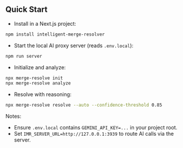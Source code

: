 ## Quick Start

- Install in a Next.js project:

```bash
npm install intelligent-merge-resolver
```

- Start the local AI proxy server (reads `.env.local`):

```bash
npm run server
```

- Initialize and analyze:

```bash
npx merge-resolve init
npx merge-resolve analyze
```

- Resolve with reasoning:

```bash
npx merge-resolve resolve --auto --confidence-threshold 0.85
```

Notes:
- Ensure `.env.local` contains `GEMINI_API_KEY=...` in your project root.
- Set `IMR_SERVER_URL=http://127.0.0.1:3939` to route AI calls via the server.